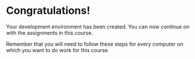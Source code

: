 # Congratulations!

Your development environment has been created. You can now continue on with the assignments in this course.

Remember that you will need to follow these steps for every computer on which you want to do work for this course.